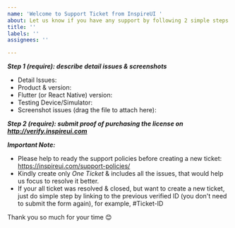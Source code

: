```yaml
---
name: 'Welcome to Support Ticket from InspireUI '
about: Let us know if you have any support by following 2 simple steps
title: ''
labels: ''
assignees: ''

---
```


**_Step 1 (require): describe detail issues & screenshots_**
+ Detail Issues: 
+ Product & version:
+ Flutter (or React Native) version: 
+ Testing Device/Simulator: 
+ Screenshot issues (drag the file to attach here): 




**_Step 2 (require): submit proof of purchasing the license on http://verify.inspireui.com_**





**_Important Note:_**
- Please help to ready the support policies before creating a new ticket: https://inspireui.com/support-policies/
- Kindly create only *One Ticket* & includes all the issues, that would help us focus to resolve it better. 
- If your all ticket was resolved & closed, but want to create a new ticket, just do simple step by linking to the previous verified ID (you don't need to submit the form again), for example, #Ticket-ID

Thank you so much for your time 😊
